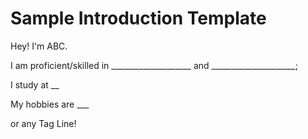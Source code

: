# Sample Introduction Template

Hey! I'm ABC. 

I am proficient/skilled  in ____________________ and _____________________;

I study at __

My hobbies are ___

or any Tag Line!